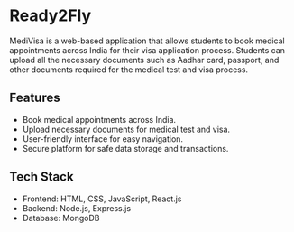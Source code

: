 # Ready2Fly

MediVisa is a web-based application that allows students to book medical appointments across India for their visa application process. Students can upload all the necessary documents such as Aadhar card, passport, and other documents required for the medical test and visa process.

## Features
- Book medical appointments across India.
- Upload necessary documents for medical test and visa.
- User-friendly interface for easy navigation.
- Secure platform for safe data storage and transactions.

## Tech Stack
- Frontend: HTML, CSS, JavaScript, React.js
- Backend: Node.js, Express.js
- Database: MongoDB
